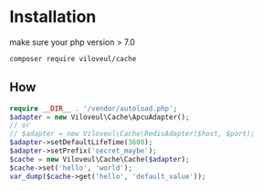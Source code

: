 # Installation
make sure your php version > 7.0
```bash
composer require viloveul/cache
```
## How
```php
require __DIR__ . '/vendor/autoload.php';
$adapter = new Viloveul\Cache\ApcuAdapter();
// or
// $adapter = new Viloveul\Cache\RedisAdapter($host, $port);
$adapter->setDefaultLifeTime(3600);
$adapter->setPrefix('secret_maybe');
$cache = new Viloveul\Cache\Cache($adapter);
$cache->set('hello', 'world');
var_dump($cache->get('hello', 'default_value'));
```
